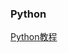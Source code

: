 ### Python
[Python教程](https://www.liaoxuefeng.com/wiki/0014316089557264a6b348958f449949df42a6d3a2e542c000)  
